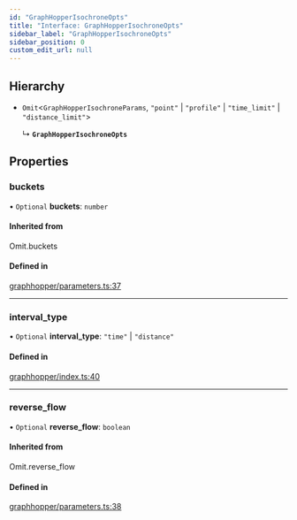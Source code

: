 ```yaml
---
id: "GraphHopperIsochroneOpts"
title: "Interface: GraphHopperIsochroneOpts"
sidebar_label: "GraphHopperIsochroneOpts"
sidebar_position: 0
custom_edit_url: null
---
```


## Hierarchy

- `Omit`<`GraphHopperIsochroneParams`, ``"point"`` \| ``"profile"`` \| ``"time_limit"`` \| ``"distance_limit"``\>

  ↳ **`GraphHopperIsochroneOpts`**

## Properties

### buckets

• `Optional` **buckets**: `number`

#### Inherited from

Omit.buckets

#### Defined in

[graphhopper/parameters.ts:37](https://github.com/chrstnbwnkl/routing-js/blob/f20a7c7/src/graphhopper/parameters.ts#L37)

___

### interval\_type

• `Optional` **interval\_type**: ``"time"`` \| ``"distance"``

#### Defined in

[graphhopper/index.ts:40](https://github.com/chrstnbwnkl/routing-js/blob/f20a7c7/src/graphhopper/index.ts#L40)

___

### reverse\_flow

• `Optional` **reverse\_flow**: `boolean`

#### Inherited from

Omit.reverse\_flow

#### Defined in

[graphhopper/parameters.ts:38](https://github.com/chrstnbwnkl/routing-js/blob/f20a7c7/src/graphhopper/parameters.ts#L38)
